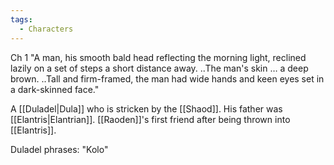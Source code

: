 ```yaml
---
tags:
  - Characters
---
```

Ch 1
"A man, his smooth bald head reflecting the morning light, reclined lazily on a set of steps a short distance away. ..The man's skin … a deep brown. ..Tall and firm-framed, the man had wide hands and keen eyes set in a dark-skinned face."

A [[Duladel|Dula]] who is stricken by the [[Shaod]].
His father was [[Elantris|Elantrian]].
[[Raoden]]'s first friend after being thrown into [[Elantris]].

Duladel phrases:
"Kolo"
